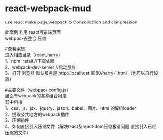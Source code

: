 # react-webpack-mud
use react make page,webpack to Consolidation and compression

此案例 利用 react写前端页面<br/>
webpack去整合 压缩 <br/>

#查看案例：<br/>
进入相应目录（react_harry）<br/>
1、npm install   //下载依赖<br/>
2、webpack-dev-server  //启动服务<br/>
3、打开 浏览器  默认服务是 http://localhost:8080/harry-1.html  （也可以自行设置）<br/>

#主要文件（webpack.config.js）<br/>
里面有webpack的各种组合用法<br/>
其中包括<br/>
1、css、js、jsx、jquery、jason、babel、图片、html  的解析loader<br/>
2、提取公共地方的webpack插件<br/>
3、压缩插件<br/>
4、如何直接引入压缩文件（解决react及react-dom压缩报错问题  直接引入已经压缩的文件）<br/>
